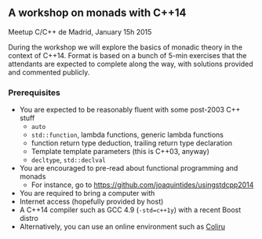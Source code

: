 A workshop on monads with C++14
-------------------------------

Meetup C/C++ de Madrid, January 15h 2015

During the workshop we will explore the basics of monadic theory in the context of C++14. Format is based on a bunch of 5-min exercises that the attendants are expected to complete along the way, with solutions provided and commented publicly.

### Prerequisites
* You are expected to be reasonably fluent with some post-2003 C++ stuff
  * `auto`
  * `std::function`, lambda functions,  generic lambda functions
  * function return type deduction, trailing return type declaration
  * Template template parameters (this is C++03, anyway)
  * `decltype`, `std::declval`
* You are encouraged to pre-read about functional programming and monads
  * For instance, go to https://github.com/joaquintides/usingstdcpp2014
*  You are required to bring a computer with
  *  Internet access (hopefully provided by host)
  * A C++14 compiler such as GCC 4.9 (`-std=c++1y`) with a recent Boost distro
  * Alternatively,  you can use an online environment such as [Coliru](http://coliru.stacked-crooked.com)
